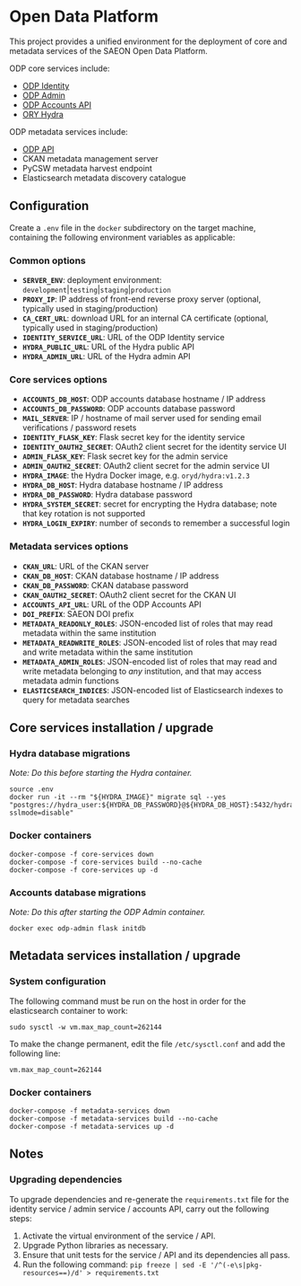 # Open Data Platform

This project provides a unified environment for the deployment of core and metadata
services of the SAEON Open Data Platform.

ODP core services include:
- [ODP Identity](https://github.com/SAEONData/ODP-Identity)
- [ODP Admin](https://github.com/SAEONData/ODP-Admin)
- [ODP Accounts API](https://github.com/SAEONData/ODP-AccountsAPI)
- [ORY Hydra](https://www.ory.sh/docs/hydra/)

ODP metadata services include:
- [ODP API](https://github.com/SAEONData/ODP-API)
- CKAN metadata management server
- PyCSW metadata harvest endpoint
- Elasticsearch metadata discovery catalogue

## Configuration

Create a `.env` file in the `docker` subdirectory on the target machine,
containing the following environment variables as applicable:

### Common options
- **`SERVER_ENV`**: deployment environment: `development`|`testing`|`staging`|`production`
- **`PROXY_IP`**: IP address of front-end reverse proxy server (optional, typically used in staging/production)
- **`CA_CERT_URL`**: download URL for an internal CA certificate (optional, typically used in staging/production)
- **`IDENTITY_SERVICE_URL`**: URL of the ODP Identity service
- **`HYDRA_PUBLIC_URL`**: URL of the Hydra public API
- **`HYDRA_ADMIN_URL`**: URL of the Hydra admin API

### Core services options
- **`ACCOUNTS_DB_HOST`**: ODP accounts database hostname / IP address
- **`ACCOUNTS_DB_PASSWORD`**: ODP accounts database password
- **`MAIL_SERVER`**: IP / hostname of mail server used for sending email verifications / password resets
- **`IDENTITY_FLASK_KEY`**: Flask secret key for the identity service
- **`IDENTITY_OAUTH2_SECRET`**: OAuth2 client secret for the identity service UI
- **`ADMIN_FLASK_KEY`**: Flask secret key for the admin service
- **`ADMIN_OAUTH2_SECRET`**: OAuth2 client secret for the admin service UI
- **`HYDRA_IMAGE`**: the Hydra Docker image, e.g. `oryd/hydra:v1.2.3`
- **`HYDRA_DB_HOST`**: Hydra database hostname / IP address
- **`HYDRA_DB_PASSWORD`**: Hydra database password
- **`HYDRA_SYSTEM_SECRET`**: secret for encrypting the Hydra database; note that key rotation is not supported
- **`HYDRA_LOGIN_EXPIRY`**: number of seconds to remember a successful login

### Metadata services options
- **`CKAN_URL`**: URL of the CKAN server
- **`CKAN_DB_HOST`**: CKAN database hostname / IP address
- **`CKAN_DB_PASSWORD`**: CKAN database password
- **`CKAN_OAUTH2_SECRET`**: OAuth2 client secret for the CKAN UI
- **`ACCOUNTS_API_URL`**: URL of the ODP Accounts API
- **`DOI_PREFIX`**: SAEON DOI prefix
- **`METADATA_READONLY_ROLES`**: JSON-encoded list of roles that may read metadata within the same institution
- **`METADATA_READWRITE_ROLES`**: JSON-encoded list of roles that may read and write metadata within the same institution
- **`METADATA_ADMIN_ROLES`**: JSON-encoded list of roles that may read and write metadata belonging to _any_ institution,
and that may access metadata admin functions
- **`ELASTICSEARCH_INDICES`**: JSON-encoded list of Elasticsearch indexes to query for metadata searches

## Core services installation / upgrade

### Hydra database migrations

_Note: Do this before starting the Hydra container._

    source .env
    docker run -it --rm "${HYDRA_IMAGE}" migrate sql --yes "postgres://hydra_user:${HYDRA_DB_PASSWORD}@${HYDRA_DB_HOST}:5432/hydra_db?sslmode=disable"

### Docker containers

    docker-compose -f core-services down
    docker-compose -f core-services build --no-cache
    docker-compose -f core-services up -d

### Accounts database migrations

_Note: Do this after starting the ODP Admin container._

    docker exec odp-admin flask initdb

## Metadata services installation / upgrade

### System configuration

The following command must be run on the host in order for the elasticsearch container to work:

    sudo sysctl -w vm.max_map_count=262144

To make the change permanent, edit the file `/etc/sysctl.conf` and add the following line:

    vm.max_map_count=262144

### Docker containers

    docker-compose -f metadata-services down
    docker-compose -f metadata-services build --no-cache
    docker-compose -f metadata-services up -d

## Notes

### Upgrading dependencies

To upgrade dependencies and re-generate the `requirements.txt` file for the identity service /
admin service / accounts API, carry out the following steps:

1. Activate the virtual environment of the service / API.
1. Upgrade Python libraries as necessary.
1. Ensure that unit tests for the service / API and its dependencies all pass.
1. Run the following command:
`pip freeze | sed -E '/^(-e\s|pkg-resources==)/d' > requirements.txt`
